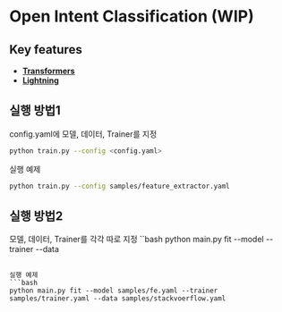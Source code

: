 # Open Intent Classification (WIP)


## Key features
- [**Transformers**](https://https://huggingface.co/docs/transformers/index) 
- [**Lightning**](https://lightning.ai//) 


## 실행 방법1
config.yaml에 모델, 데이터, Trainer를 지정
```bash
python train.py --config <config.yaml>
```

실행 예제
```bash
python train.py --config samples/feature_extractor.yaml
```

## 실행 방법2
모델, 데이터, Trainer를 각각 따로 지정
``bash
python main.py fit --model <model-yaml> --trainer <trainer-yaml> --data <data-yaml>
```

실행 예제
```bash
python main.py fit --model samples/fe.yaml --trainer samples/trainer.yaml --data samples/stackvoerflow.yaml 
```

